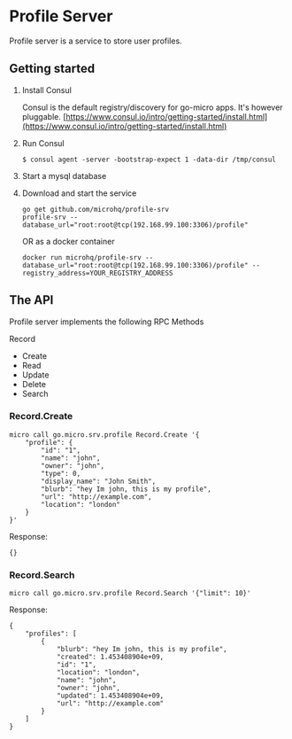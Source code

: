 # Profile Server

Profile server is a service to store user profiles.

## Getting started

1. Install Consul

	Consul is the default registry/discovery for go-micro apps. It's however pluggable.
	[https://www.consul.io/intro/getting-started/install.html](https://www.consul.io/intro/getting-started/install.html)

2. Run Consul
	```
	$ consul agent -server -bootstrap-expect 1 -data-dir /tmp/consul
	```

3. Start a mysql database

4. Download and start the service

	```shell
	go get github.com/microhq/profile-srv
	profile-srv --database_url="root:root@tcp(192.168.99.100:3306)/profile"
	```

	OR as a docker container

	```shell
	docker run microhq/profile-srv --database_url="root:root@tcp(192.168.99.100:3306)/profile" --registry_address=YOUR_REGISTRY_ADDRESS
	```

## The API
Profile server implements the following RPC Methods

Record
- Create
- Read
- Update
- Delete
- Search

### Record.Create
```shell
micro call go.micro.srv.profile Record.Create '{
	"profile": {
		"id": "1", 
		"name": "john", 
		"owner": "john", 
		"type": 0, 
		"display_name": "John Smith", 
		"blurb": "hey Im john, this is my profile", 
		"url": "http://example.com", 
		"location": "london"
	}
}'
```
Response:
```shell
{}
```

### Record.Search
```shell
micro call go.micro.srv.profile Record.Search '{"limit": 10}'
```
Response:
```shell
{
	"profiles": [
		{
			"blurb": "hey Im john, this is my profile",
			"created": 1.453408904e+09,
			"id": "1",
			"location": "london",
			"name": "john",
			"owner": "john",
			"updated": 1.453408904e+09,
			"url": "http://example.com"
		}
	]
}
```
